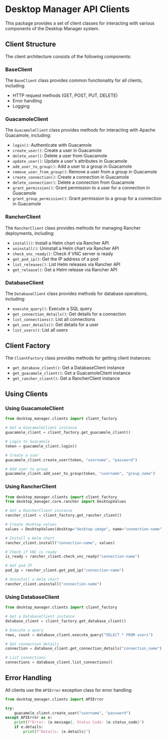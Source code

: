 # Desktop Manager API Clients

This package provides a set of client classes for interacting with various components of the Desktop Manager system.

## Client Structure

The client architecture consists of the following components:

### BaseClient

The `BaseClient` class provides common functionality for all clients, including:

- HTTP request methods (GET, POST, PUT, DELETE)
- Error handling
- Logging

### GuacamoleClient

The `GuacamoleClient` class provides methods for interacting with Apache Guacamole, including:

- `login()`: Authenticate with Guacamole
- `create_user()`: Create a user in Guacamole
- `delete_user()`: Delete a user from Guacamole
- `update_user()`: Update a user's attributes in Guacamole
- `add_user_to_group()`: Add a user to a group in Guacamole
- `remove_user_from_group()`: Remove a user from a group in Guacamole
- `create_connection()`: Create a connection in Guacamole
- `delete_connection()`: Delete a connection from Guacamole
- `grant_permission()`: Grant permission to a user for a connection in Guacamole
- `grant_group_permission()`: Grant permission to a group for a connection in Guacamole

### RancherClient

The `RancherClient` class provides methods for managing Rancher deployments, including:

- `install()`: Install a Helm chart via Rancher API
- `uninstall()`: Uninstall a Helm chart via Rancher API
- `check_vnc_ready()`: Check if VNC server is ready
- `get_pod_ip()`: Get the IP address of a pod
- `list_releases()`: List Helm releases via Rancher API
- `get_release()`: Get a Helm release via Rancher API

### DatabaseClient

The `DatabaseClient` class provides methods for database operations, including:

- `execute_query()`: Execute a SQL query
- `get_connection_details()`: Get details for a connection
- `list_connections()`: List all connections
- `get_user_details()`: Get details for a user
- `list_users()`: List all users

## Client Factory

The `ClientFactory` class provides methods for getting client instances:

- `get_database_client()`: Get a DatabaseClient instance
- `get_guacamole_client()`: Get a GuacamoleClient instance
- `get_rancher_client()`: Get a RancherClient instance

## Using Clients

### Using GuacamoleClient

```python
from desktop_manager.clients import client_factory

# Get a GuacamoleClient instance
guacamole_client = client_factory.get_guacamole_client()

# Login to Guacamole
token = guacamole_client.login()

# Create a user
guacamole_client.create_user(token, "username", "password")

# Add user to group
guacamole_client.add_user_to_group(token, "username", "group_name")
```

### Using RancherClient

```python
from desktop_manager.clients import client_factory
from desktop_manager.core.rancher import DesktopValues

# Get a RancherClient instance
rancher_client = client_factory.get_rancher_client()

# Create desktop values
values = DesktopValues(desktop="desktop-image", name="connection-name", vnc_password="password")

# Install a Helm chart
rancher_client.install("connection-name", values)

# Check if VNC is ready
is_ready = rancher_client.check_vnc_ready("connection-name")

# Get pod IP
pod_ip = rancher_client.get_pod_ip("connection-name")

# Uninstall a Helm chart
rancher_client.uninstall("connection-name")
```

### Using DatabaseClient

```python
from desktop_manager.clients import client_factory

# Get a DatabaseClient instance
database_client = client_factory.get_database_client()

# Execute a query
rows, count = database_client.execute_query("SELECT * FROM users")

# Get connection details
connection = database_client.get_connection_details("connection_name")

# List connections
connections = database_client.list_connections()
```

## Error Handling

All clients use the `APIError` exception class for error handling:

```python
from desktop_manager.clients import APIError

try:
    guacamole_client.create_user("username", "password")
except APIError as e:
    print(f"Error: {e.message}, Status Code: {e.status_code}")
    if e.details:
        print(f"Details: {e.details}")
